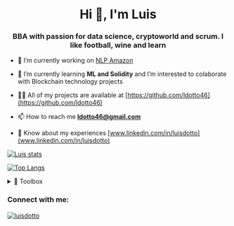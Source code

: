 <h1 align="center">Hi 👋, I'm Luis</h1>
<h3 align="center">BBA with passion for data science, cryptoworld and scrum. I like football, wine and learn</h3>

- 🔭 I’m currently working on [NLP Amazon](https://github.com/ldotto46/NLP_amazon.git)

- 🌱 I’m currently learning **ML and Solidity** and I’m interested to colaborate with Blockchain technology projects

- 👨‍💻 All of my projects are available at [https://github.com/ldotto46](https://github.com/ldotto46)

- 📫 How to reach me **ldotto46@gmail.com**

- 📄 Know about my experiences [www.linkedin.com/in/luisdotto](www.linkedin.com/in/luisdotto)

[![Luis stats](https://github-readme-stats.vercel.app/api?username=dotto-luis&show_icons=true&theme=tokyonight)](https://github.com/dotto-luis/github-readme-stats)

[![Top Langs](https://github-readme-stats.vercel.app/api/top-langs/?username=dotto-luis&layout=compact&theme=tokyonight&show_icons=true)](https://github.com/dotto-luis/github-readme-stats)

<details>
  <summary>🧰 Toolbox</summary>
 <h3 align="left"> </h3>

<img src="https://github.com/devicons/devicon/blob/master/icons/slack/slack-original.svg" alt="slack logo" width="50" height="50" /> <img src="https://github.com/devicons/devicon/blob/master/icons/trello/trello-plain-wordmark.svg" alt="trello logo" width="50" height="50" /> <img src="https://github.com/devicons/devicon/blob/master/icons/pycharm/pycharm-original-wordmark.svg" alt="Pycharm" width="50" height="50" /> <img src="https://github.com/devicons/devicon/blob/master/icons/jupyter/jupyter-original-wordmark.svg" alt="Jupyter" width="50" height="50" /> <img src="https://github.com/devicons/devicon/blob/master/icons/git/git-original-wordmark.svg" alt="git" width="50" height="50" /> <img src="https://github.com/devicons/devicon/blob/master/icons/github/github-original-wordmark.svg" alt="github" width="50" height="50" /> <img src="https://github.com/devicons/devicon/blob/master/icons/oracle/oracle-original.svg" alt="oracle" width="50" height="50" /> <img src="https://github.com/devicons/devicon/blob/master/icons/mysql/mysql-original-wordmark.svg" alt="mysql" width="50" height="50" /> <img src="https://github.com/devicons/devicon/blob/master/icons/python/python-original-wordmark.svg" alt="python" width="50" height="50" /> <img src="https://external-content.duckduckgo.com/iu/?u=https%3A%2F%2Ftse1.mm.bing.net%2Fth%3Fid%3DOIP.9h23Biyzbvy7TmEbevoqbwHaHa%26pid%3DApi&f=1" alt="solidity" width="50" height="50" /> 

</details>

<h3 align="left">Connect with me:</h3>
<p align="left">
<a href="https://linkedin.com/in/luisdotto" target="blank"><img align="center" src="https://raw.githubusercontent.com/rahuldkjain/github-profile-readme-generator/master/src/images/icons/Social/linked-in-alt.svg" alt="luisdotto" height="30" width="40" /></a>
</p>

<!---
Dotto-Luis/Dotto-Luis is a ✨ special ✨ repository because its `README.md` (this file) appears on your GitHub profile.
You can click the Preview link to take a look at your changes.
--->
